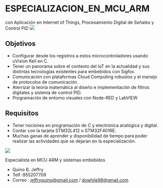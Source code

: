 # ESPECIALIZACION_EN_MCU_ARM
con Aplicación en Internet of Things, Procesamiento Digital de Señales y Control PID
<img src="https://user-images.githubusercontent.com/47931397/148793514-1678da2d-17f5-4c8a-8aa3-8783799ecb53.png">

## Objetivos
- Configurar desde los registros a estos microcontroladores usando uVision Keil en C.
- Tener un panorama sobre el contexto del IoT en la actualidad y sus distintas tecnologías existentes para embebidos con Sigfox.
- Comunicación con plataformas Cloud Computing robustos y el manejo de protocolos de comunicación.
- Aterrizar la teoría matemática al diseño e implementación de filtros digitales y sistema de control PID.
- Programación de entorno visuales con Node-RED y LabVIEW

## Requisitos
- Tener nociones en programación de C y electrónica analógica y digital.
- Contar con la tarjeta STM32L412 o STM32F401RE.
- Muchas ganas de aprender y disponibilidad de tiempo para poder realizar las actividades que se dejaran en la especialización.


<img src="https://user-images.githubusercontent.com/47931397/148791224-8a6d58e5-80a7-423a-82d6-09bdddcdf6f8.png">

Especialista en MCU ARM y sistemas embebidos
- Quino B. Jeffry
- Telf     :955207709
- Correo   : jeffryquino@gmail.com / dowhile98@gmail.com

